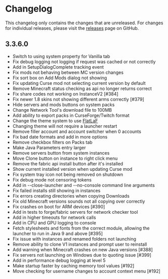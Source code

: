 # Changelog

This changelog only contains the changes that are unreleased. For changes for individual releases, please visit the
[releases](https://github.com/ATLauncher/ATLauncher/releases) page on GitHub.

## 3.3.6.0

- Switch to using system property for Vanilla tab
- Fix debug logging not logging if request was cached or not correctly
- Add in SetupDialogComplete tracking event
- Fix mods not behaving between MC version changes
- Fix sort box on Add Mods dialog not showing
- Fix updating Curse mod not selecting current version by default
- Remove Minecraft status checking as api no longer returns correct
- Fix share codes not working on InstanceV2 [#384]
- Fix newer 1.8 skins not showing different arms correctly [#379]
- Hide servers and mods buttons on system packs
- Change Network Tool's download file to 100MB
- Add ability to export packs in CurseForge/Twitch format
- Change the theme system to use [FlatLaF](https://github.com/JFormDesigner/FlatLaf)
- Changing theme will not require a launcher restart
- Remove filler account and account switcher when 0 accounts
- Fix bad date formats and add in more options
- Remove checkbox filters on Packs tab
- Make Java Parameters entry larger
- Remove servers button from system instances
- Move Clone button on instance to right click menu
- Remove the fabric api install button after it's installed
- Show current installed version when updating Curse mod
- Fix system tray icon not being removed on shutdown
- Fix debug mode not censoring tokens
- Add in --close-launcher and --no-console command line arguments
- Fix failed installs still showing in instances
- Fix errors creating directories when copying Downloads
- Fix old Minecraft versions sounds not all copying over correctly
- Fix crashes on boot for ARM devices [#390]
- Add in tests to forge/fabric servers for network checker tool
- Add in higher timeouts for network calls
- Add in CPU and GPU logging to console
- Fetch stylesheets and fonts from the correct module, allowing the launcher to run in Java 9 and above [#395]
- Fix issue with instances and renamed folders not launching
- Remove ability to clone V1 instances and prompt user to reinstall
- Add warning when Minecraft crashes on new Java versions [#388]
- Fix servers not launching on Windows due to quoting issue [#399]
- Add in performance debug logging at level 5
- Make startup faster by caching memory tool values [#192]
- Move checking for username changes to account context menu [#192]
